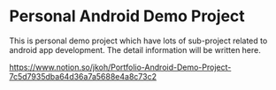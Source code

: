 Personal Android Demo Project
====================================

This is personal demo project which have lots of sub-project related to android app development.
The detail information will be written here.

https://www.notion.so/jkoh/Portfolio-Android-Demo-Project-7c5d7935dba64d36a7a5688e4a8c73c2
